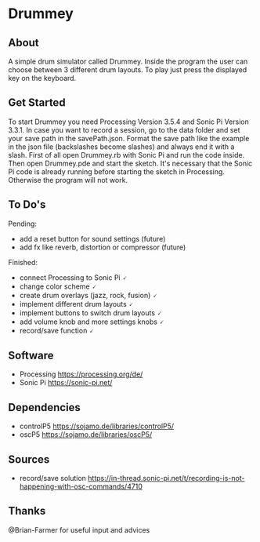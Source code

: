 # Drummey

## About
A simple drum simulator called Drummey. Inside the program the user can choose between 3 different
drum layouts. To play just press the displayed key on the keyboard.

## Get Started
To start Drummey you need Processing Version 3.5.4 and Sonic Pi Version 3.3.1. In case you want to
record a session, go to the data folder and set your save path in the savePath.json. Format the save path like
the example in the json file (backslashes become slashes) and always end it with a slash. 
First of all open Drummey.rb with Sonic Pi and run the code inside. Then open Drummey.pde 
and start the sketch. It's necessary that the Sonic Pi code is already running before starting the 
sketch in Processing. Otherwise the program will not work.

## To Do's
Pending:
- add a reset button for sound settings (future)
- add fx like reverb, distortion or compressor (future)

Finished:
- connect Processing to Sonic Pi 🗸
- change color scheme 🗸
- create drum overlays (jazz, rock, fusion) 🗸
- implement different drum layouts 🗸
- implement buttons to switch drum layouts 🗸
- add volume knob and more settings knobs 🗸
- record/save function 🗸

## Software
- Processing https://processing.org/de/
- Sonic Pi https://sonic-pi.net/

## Dependencies
- controlP5 https://sojamo.de/libraries/controlP5/
- oscP5 https://sojamo.de/libraries/oscP5/

## Sources
- record/save solution https://in-thread.sonic-pi.net/t/recording-is-not-happening-with-osc-commands/4710

## Thanks
@Brian-Farmer for useful input and advices
